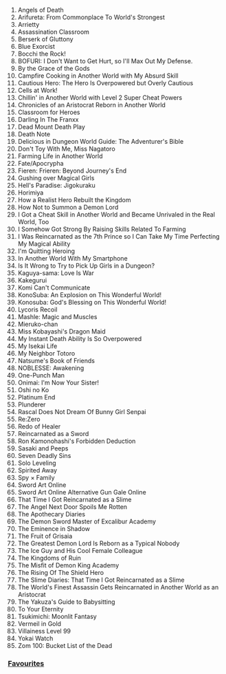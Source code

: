 1. Angels of Death
2. Arifureta: From Commonplace To World's Strongest
3. Arrietty
4. Assassination Classroom
5. Berserk of Gluttony
6. Blue Exorcist
7. Bocchi the Rock!
8. BOFURI: I Don't Want to Get Hurt, so I'll Max Out My Defense.
9. By the Grace of the Gods
10. Campfire Cooking in Another World with My Absurd Skill
11. Cautious Hero: The Hero Is Overpowered but Overly Cautious
12. Cells at Work!
13. Chillin' in Another World with Level 2 Super Cheat Powers
14. Chronicles of an Aristocrat Reborn in Another World
15. Classroom for Heroes
16. Darling In The Franxx
17. Dead Mount Death Play
18. Death Note
19. Delicious in Dungeon World Guide: The Adventurer's Bible
20. Don't Toy With Me, Miss Nagatoro
21. Farming Life in Another World
22. Fate/Apocrypha
23. Fieren: Frieren: Beyond Journey's End
24. Gushing over Magical Girls
25. Hell's Paradise: Jigokuraku
26. Horimiya
27. How a Realist Hero Rebuilt the Kingdom
28. How Not to Summon a Demon Lord
29. I Got a Cheat Skill in Another World and Became Unrivaled in the Real World, Too
30. I Somehow Got Strong By Raising Skills Related To Farming
31. I Was Reincarnated as the 7th Prince so I Can Take My Time Perfecting My Magical Ability
32. I'm Quitting Heroing
33. In Another World With My Smartphone
34. Is It Wrong to Try to Pick Up Girls in a Dungeon?
35. Kaguya-sama: Love Is War
36. Kakegurui
37. Komi Can't Communicate
38. KonoSuba: An Explosion on This Wonderful World!
39. Konosuba: God's Blessing on This Wonderful World!
40. Lycoris Recoil
41. Mashle: Magic and Muscles
42. Mieruko-chan
43. Miss Kobayashi's Dragon Maid
44. My Instant Death Ability Is So Overpowered
45. My Isekai Life
46. My Neighbor Totoro
47. Natsume's Book of Friends
48. NOBLESSE: Awakening
49. One-Punch Man
50. Onimai: I'm Now Your Sister!
51. Oshi no Ko
52. Platinum End
53. Plunderer
54. Rascal Does Not Dream Of Bunny Girl Senpai
55. Re:Zero
56. Redo of Healer
57. Reincarnated as a Sword
58. Ron Kamonohashi's Forbidden Deduction
59. Sasaki and Peeps
60. Seven Deadly Sins
61. Solo Leveling
62. Spirited Away
63. Spy × Family
64. Sword Art Online
65. Sword Art Online Alternative Gun Gale Online
66. That Time I Got Reincarnated as a Slime
67. The Angel Next Door Spoils Me Rotten
68. The Apothecary Diaries
69. The Demon Sword Master of Excalibur Academy
70. The Eminence in Shadow
71. The Fruit of Grisaia
72. The Greatest Demon Lord Is Reborn as a Typical Nobody
73. The Ice Guy and His Cool Female Colleague
74. The Kingdoms of Ruin
75. The Misfit of Demon King Academy
76. The Rising Of The Shield Hero
77. The Slime Diaries: That Time I Got Reincarnated as a Slime
78. The World's Finest Assassin Gets Reincarnated in Another World as an Aristocrat
79. The Yakuza's Guide to Babysitting
80. To Your Eternity
81. Tsukimichi: Moonlit Fantasy
82. Vermeil in Gold
83. Villainess Level 99
84. Yokai Watch
85. Zom 100: Bucket List of the Dead

### [Favourites](https://github.com/Iratethisname10/Animes-I-Have-Watched/blob/main/favourites.md)
